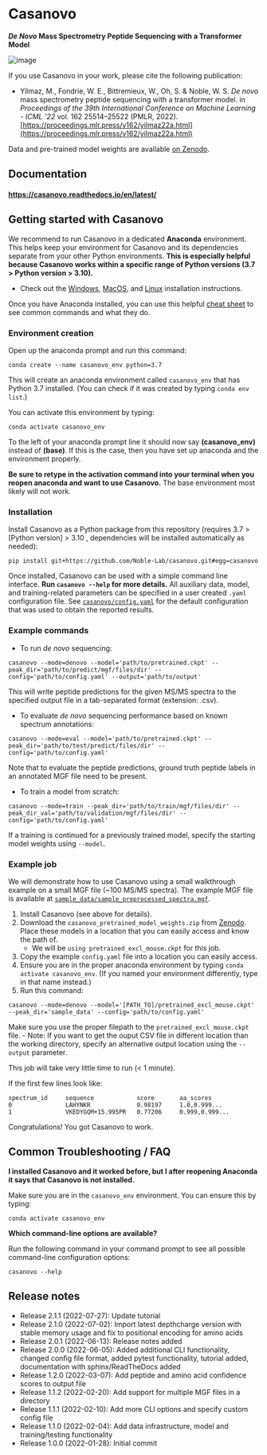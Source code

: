 # Casanovo

**_De Novo_ Mass Spectrometry Peptide Sequencing with a Transformer Model**

![image](https://user-images.githubusercontent.com/32707537/152622912-ca87da20-a64c-4e3f-9ca1-721c6b0d9c64.png)

If you use Casanovo in your work, please cite the following publication:

- Yilmaz, M., Fondrie, W. E., Bittremieux, W., Oh, S. & Noble, W. S. *De novo* mass spectrometry peptide sequencing with a transformer model. in *Proceedings of the 39th International Conference on Machine Learning - ICML '22* vol. 162 25514–25522 (PMLR, 2022). [https://proceedings.mlr.press/v162/yilmaz22a.html](https://proceedings.mlr.press/v162/yilmaz22a.html)

Data and pre-trained model weights are available [on Zenodo](https://zenodo.org/record/6791263).

## Documentation

#### https://casanovo.readthedocs.io/en/latest/

## Getting started with Casanovo

We recommend to run Casanovo in a dedicated **Anaconda** environment.
This helps keep your environment for Casanovo and its dependencies separate from your other Python environments.
**This is especially helpful because Casanovo works within a specific range of Python versions (3.7 > Python version > 3.10).**

- Check out the [Windows](https://docs.anaconda.com/anaconda/install/windows/#), [MacOS](https://docs.anaconda.com/anaconda/install/mac-os/), and [Linux](https://docs.anaconda.com/anaconda/install/linux/) installation instructions.

Once you have Anaconda installed, you can use this helpful [cheat sheet](https://docs.conda.io/projects/conda/en/4.6.0/_downloads/52a95608c49671267e40c689e0bc00ca/conda-cheatsheet.pdf) to see common commands and what they do.

### Environment creation

Open up the anaconda prompt and run this command:

```
conda create --name casanovo_env python=3.7
```

This will create an anaconda environment called `casanovo_env` that has Python 3.7 installed.
(You can check if it was created by typing `conda env list`.)

You can activate this environment by typing:

```
conda activate casanovo_env
```

To the left of your anaconda prompt line it should now say **(casanovo_env)** instead of **(base)**.
If this is the case, then you have set up anaconda and the environment properly.

**Be sure to retype in the activation command into your terminal when you reopen anaconda and want to use Casanovo.**
The base environment most likely will not work.

### Installation

Install Casanovo as a Python package from this repository (requires 3.7 > [Python version] > 3.10 , dependencies will be installed automatically as needed):

```
pip install git+https://github.com/Noble-Lab/casanovo.git#egg=casanovo
```

Once installed, Casanovo can be used with a simple command line interface.
**Run `casanovo --help` for more details.**
All auxiliary data, model, and training-related parameters can be specified in a user created `.yaml` configuration file.
See [`casanovo/config.yaml`](https://github.com/Noble-Lab/casanovo/blob/main/casanovo/config.yaml) for the default configuration that was used to obtain the reported results.

### Example commands

- To run _de novo_ sequencing:

```
casanovo --mode=denovo --model='path/to/pretrained.ckpt' --peak_dir='path/to/predict/mgf/files/dir' --config='path/to/config.yaml' --output='path/to/output'
```

This will write peptide predictions for the given MS/MS spectra to the specified output file in a tab-separated format (extension: .csv).

- To evaluate _de novo_ sequencing performance based on known spectrum annotations:

```
casanovo --mode=eval --model='path/to/pretrained.ckpt' --peak_dir='path/to/test/predict/files/dir' --config='path/to/config.yaml'
```

Note that to evaluate the peptide predictions, ground truth peptide labels in an annotated MGF file need to be present.

- To train a model from scratch:

```
casanovo --mode=train --peak_dir='path/to/train/mgf/files/dir' --peak_dir_val='path/to/validation/mgf/files/dir' --config='path/to/config.yaml'
```

If a training is continued for a previously trained model, specify the starting model weights using `--model`.

### Example job

We will demonstrate how to use Casanovo using a small walkthrough example on a small MGF file (~100 MS/MS spectra).
The example MGF file is available at [`sample_data/sample_preprocessed_spectra.mgf`](https://github.com/Noble-Lab/casanovo/blob/main/sample_data/sample_preprocessed_spectra.mgf`).

1. Install Casanovo (see above for details).
2. Download the `casanovo_pretrained_model_weights.zip` from [Zenodo](https://zenodo.org/record/6791263). Place these models in a location that you can easily access and know the path of.
    - We will be `using pretrained_excl_mouse.ckpt` for this job.
3. Copy the example `config.yaml` file into a location you can easily access. 
4. Ensure you are in the proper anaconda environment by typing `conda activate casanovo_env`. (If you named your environment differently, type in that name instead.)
5. Run this command:
```
casanovo --mode=denovo --model='[PATH_TO]/pretrained_excl_mouse.ckpt' --peak_dir='sample_data' --config='path/to/config.yaml'
```
Make sure you use the proper filepath to the `pretrained_excl_mouse.ckpt` file.
    - Note: If you want to get the ouput CSV file in different location than the working directory, specify an alternative output location using the `--output` parameter.

This job will take very little time to run (< 1 minute).

If the first few lines look like:

```
spectrum_id     sequence            score       aa_scores
0               LAHYNKR             0.98197     1.0,0.999...
1               VKEDYGQM+15.995PR   0.77206     0.999,0.999...
```

Congratulations! You got Casanovo to work.

## Common Troubleshooting / FAQ

**I installed Casanovo and it worked before, but I after reopening Anaconda it says that Casanovo is not installed.**

Make sure you are in the `casanovo_env` environment. You can ensure this by typing:

```
conda activate casanovo_env
```

**Which command-line options are available?**

Run the following command in your command prompt to see all possible command-line configuration options:
```
casanovo --help
```

## Release notes

- Release 2.1.1 (2022-07-27): Update tutorial
- Release 2.1.0 (2022-07-02): Import latest depthcharge version with stable memory usage and fix to positional encoding for amino acids
- Release 2.0.1 (2022-06-13): Release notes added
- Release 2.0.0 (2022-06-05): Added additional CLI functionality, changed config file format, added pytest functionality, tutorial added, documentation with sphinx/ReadTheDocs added
- Release 1.2.0 (2022-03-07): Add peptide and amino acid confidence scores to output file
- Release 1.1.2 (2022-02-20): Add support for multiple MGF files in a directory
- Release 1.1.1 (2022-02-10): Add more CLI options and specify custom config file
- Release 1.1.0 (2022-02-04): Add data infrastructure, model and training/testing functionality
- Release 1.0.0 (2022-01-28): Initial commit

